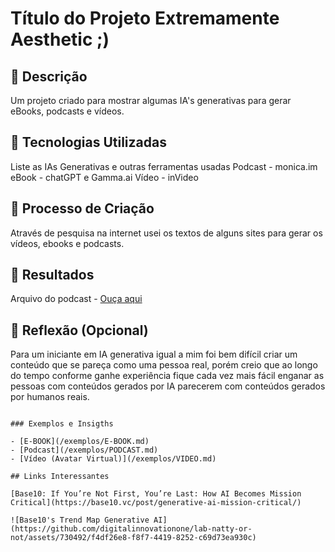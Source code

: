 # Título do Projeto Extremamente Aesthetic ;)

## 📒 Descrição
Um projeto criado para mostrar algumas IA's generativas para gerar eBooks, podcasts e vídeos.

## 🤖 Tecnologias Utilizadas
Liste as IAs Generativas e outras ferramentas usadas
Podcast - monica.im
eBook - chatGPT e Gamma.ai
Vídeo - inVideo

## 🧐 Processo de Criação
Através de pesquisa na internet usei os textos de alguns sites para gerar os vídeos, ebooks e podcasts.

## 🚀 Resultados
Arquivo do podcast - [Ouça aqui](https://github.com/thomasgm/lab-natty-or-not/blob/main/podcast-modelo.mp3)

## 💭 Reflexão (Opcional)
Para um iniciante em IA generativa igual a mim  foi bem difícil criar um conteúdo que se pareça como uma pessoa real, porém creio que ao longo do tempo conforme ganhe experiência fique cada vez mais fácil enganar as pessoas com conteúdos gerados por IA parecerem com conteúdos gerados por humanos reais.
```

### Exemplos e Insigths

- [E-BOOK](/exemplos/E-BOOK.md)
- [Podcast](/exemplos/PODCAST.md)
- [Vídeo (Avatar Virtual)](/exemplos/VIDEO.md)

## Links Interessantes

[Base10: If You’re Not First, You’re Last: How AI Becomes Mission Critical](https://base10.vc/post/generative-ai-mission-critical/)

![Base10's Trend Map Generative AI](https://github.com/digitalinnovationone/lab-natty-or-not/assets/730492/f4df26e8-f8f7-4419-8252-c69d73ea930c)
